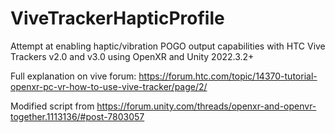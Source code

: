 # ViveTrackerHapticProfile
Attempt at enabling haptic/vibration POGO output capabilities with HTC Vive Trackers v2.0 and v3.0
using OpenXR and Unity 2022.3.2+

Full explanation on vive forum: https://forum.htc.com/topic/14370-tutorial-openxr-pc-vr-how-to-use-vive-tracker/page/2/

Modified script from https://forum.unity.com/threads/openxr-and-openvr-together.1113136/#post-7803057
